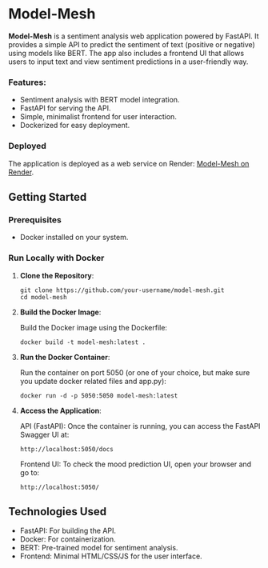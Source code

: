 # Model-Mesh

**Model-Mesh** is a sentiment analysis web application powered by FastAPI. It provides a simple API to predict the sentiment of text (positive or negative) using models like BERT. The app also includes a frontend UI that allows users to input text and view sentiment predictions in a user-friendly way.

### Features:
- Sentiment analysis with BERT model integration.
- FastAPI for serving the API.
- Simple, minimalist frontend for user interaction.
- Dockerized for easy deployment.

### Deployed
The application is deployed as a web service on Render: [Model-Mesh on Render](https://dashboard.render.com).

## Getting Started

### Prerequisites
- Docker installed on your system.

### Run Locally with Docker

1. **Clone the Repository**:

   ```
   git clone https://github.com/your-username/model-mesh.git
   cd model-mesh
   ```
2. **Build the Docker Image**:

   Build the Docker image using the Dockerfile:

   ```
   docker build -t model-mesh:latest . 
   ```
3. **Run the Docker Container**:

   Run the container on port 5050 (or one of your choice, but make sure you update docker related files and app.py):

   ```
   docker run -d -p 5050:5050 model-mesh:latest
   ```
4. **Access the Application**:

    API (FastAPI): Once the container is running, you can access the FastAPI Swagger UI at:

    ```
    http://localhost:5050/docs
    ```

    Frontend UI: To check the mood prediction UI, open your browser and go to:

    ```
    http://localhost:5050/
    ```

## Technologies Used

- FastAPI: For building the API.
- Docker: For containerization.
- BERT: Pre-trained model for sentiment analysis.
- Frontend: Minimal HTML/CSS/JS for the user interface.